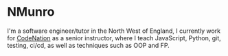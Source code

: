 # NMunro

I'm a software engineer/tutor in the North West of England, I currently work for [CodeNation](https://wearecodenation.com/ "CodeNation") as a senior instructor, where I teach JavaScript, Python, git, testing, ci/cd, as well as techniques such as OOP and FP.

